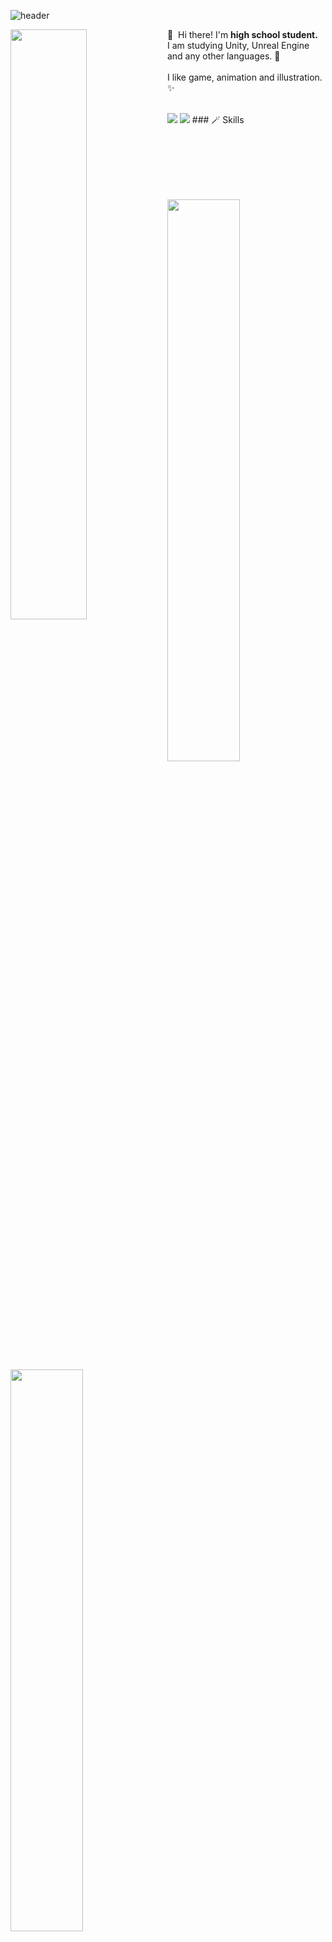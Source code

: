 ![header](https://capsule-render.vercel.app/api?type=waving&color=timeGradient&text=⛄️%20Snow%20Github&animation=fadeIn&fontSize=28&fontAlignY=35&fontAlign=50&height=150)

 
 <img src="https://github.com/Snow0406/Snow0406/assets/87596507/5196def9-fb91-49fc-a44c-34952e4a661e" width="49.2%" align="left" />
👋&nbsp; Hi there! I'm <b>high school student.</b><br/>
  I am studying Unity, Unreal Engine and any other languages. 🚀<br/><br/>
  I like game, animation and illustration. ✨
  <br/><br/>

<p>
<a href="mailto:snowland.dev@gmail.com" target="_blank"><img src="https://img.shields.io/badge/snowland.dev@gmail.com-EA4335?style=flat-square&logo=Gmail&logoColor=white"/></a>
<a href="https://twitter.com/snowflake597" target="_blank"><img src="https://img.shields.io/badge/snowflake597-1DA1F2?style=flat-square&logo=Twitter&logoColor=white"/></a>
### 🪄 Skills
</p>

<br/><br/><br/><br/><br/>
  
<p>
  <img src="https://github-readme-stats.vercel.app/api?username=Snow0406&theme=tokyonight&show_icons=true&hide_border=true&count_private=true" width="48%" />
  <img src="https://raw.githubusercontent.com/Snow0406/github-stats-transparent/output/generated/languages.svg" width="48%" />
</p>

[![Ashutosh's github activity graph](https://github-readme-activity-graph.vercel.app/graph?username=Snow0406&theme=tokyo-night)](https://github.com/ashutosh00710/github-readme-activity-graph)
